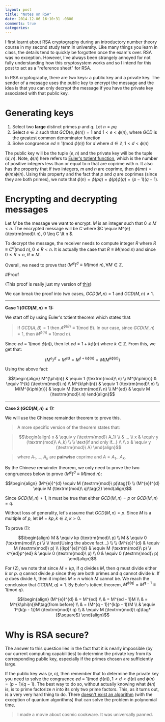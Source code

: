 ```yaml
---
layout: post
title: "Notes on RSA"
date: 2014-12-06 16:10:31 -0800
comments: true
categories: 
---
```


I first learnt about RSA cryptography during an introductory number theory course in my second study term in university. Like many things you learn in class, the details tend to quickly be forgotten once the exam's over. RSA was no exception. However, I've always been strangely annoyed for not fully understanding how this cryptosystem works and so I intend for this post to act as a "reference sheet" for RSA.

In RSA cryptography, there are two keys: a public key and a private key. The sender of a message uses the public key to encrypt the message and the idea is that you can only decrypt the message if you have the private key associated with that public key.

# Generating keys

1. Select two **large** distinct primes $p$ and $q$. Let $n = pq$
2. Select $e \in \mathbb{Z}$ such that $GCD(e, \phi(n)) = 1$ and $1 \lt e \lt \phi(n)$, where $GCD$ is the greatest common denominator function
3. Solve congruence $ed \equiv 1 (\textrm{mod}\ \phi(n))$ for $d$ where $d \in \mathbb{Z}, 1 < d < \phi(n)$

The public key will be the tuple $(e, n)$ and the private key will be the tuple $(d, n)$. Note, $\phi(n)$ here refers to [Euler's totient function](http://en.wikipedia.org/wiki/Euler%27s_totient_function), which is the number of positive integers less than or equal to n that are coprime with n. It also has the property that if two integers, $m$ and $n$ are coprime, then $\phi(mn) = \phi(m)\phi(n)$. Using this property and the fact that $p$ and $q$ are coprimes (since they are both primes), we note that $\phi(n) = \phi(pq) = \phi(p)\phi(q) = (p - 1)(q - 1)$.

# Encrypting and decrypting messages

Let $M$ be the message we want to encrypt. $M$ is an integer such that $0 \leq M \lt n$. The encrypted message will be $C$ where $C \equiv M^{e} (\textrm{mod}\ n), 0 \leq C \lt n \$.

To decrypt the message, the receiver needs to compute integer $R$ where $R \equiv C^{d} (\textrm{mod}\ n), 0 \leq R \lt n$. It is actually the case that $R \equiv M (\textrm{mod}\ n)$ and since $0 \leq R \lt n$, $R = M$.

Overall, we need to prove that $(M^{e})^{d} \equiv M (\textrm{mod}\ n), \forall M \in \mathbb{Z}$.

#Proof

(This proof is really just my version of [this](http://crypto.stackexchange.com/questions/2884/rsa-proof-of-correctness))

We can break the proof into two cases, $GCD(M, n) = 1$ and $GCD(M, n) \neq 1$.

---

**Case 1 ($GCD(M, n) = 1$):**

We start off by using Euler's totient theorem which states that:

> If $GCD(A, B) = 1$ then $A^{\phi(B)} \equiv 1 (\textrm{mod}\ B)$. In our case, since $GCD(M, n) = 1$, then $M^{\phi(n)} \equiv 1 (\textrm{mod}\ n)$.

Since $ed \equiv 1 (\textrm{mod}\ \phi(n))$, then let $ed = 1 + k\phi(n)$ where $k \in \mathbb{Z}$. From this, we get that: 

$$(M^{e})^{d} = M^{ed} = M^{1 + k\phi(n)} = M(M^{k\phi(n)})$$

Using the above fact:

$$\begin{align}
M^{\phi(n)} & \equiv 1 (\textrm{mod}\ n) \\
M^{k\phi(n)} & \equiv 1^{k} (\textrm{mod}\ n) \\
M^{k\phi(n)} & \equiv 1 (\textrm{mod}\ n) \\
M(M^{k\phi(n)}) & \equiv M (\textrm{mod}\ n) \\
M^{ed} & \equiv M (\textrm{mod}\ n)
\end{align}$$

---

**Case 2 ($GCD(M, n) \neq 1$):**

We will use the Chinese remainder theorem to prove this. 

> A more specific version of the theorem states that:

> $$\begin{align}
> x & \equiv y (\textrm{mod}\ A_1) \\
> & ... \\
> x & \equiv y (\textrm{mod}\ A_k) \\
> \\
> \text{if and only if...} \\
> \\
> x & \equiv y (\textrm{mod}\ A)
> \end{align}$$

> where $A_1, ..., A_k$ are **pairwise** coprime and $A = A_1...A_k$.

By the Chinese remainder theorem, we only need to prove the two congruences below to prove $(M^{e})^{d} \equiv M (\textrm{mod}\ n)$: 

$$\begin{align}
(M^{e})^{d} \equiv M (\textrm{mod}\ p)\tag{1} \\
(M^{e})^{d} \equiv M (\textrm{mod}\ q)\tag{2}
\end{align}$$

Since $GCD(M, n) \neq 1$, it must be true that either $GCD(M, n) = p$ or $GCD(M, n) = q$.

Without loss of generality, let's assume that $GCD(M, n) = p$. Since $M$ is a multiple of $p$, let $M = kp, k \in \mathbb{Z}, k \gt 0$.

To prove (1):

$$\begin{align}
M & \equiv kp (\textrm{mod}\ p) \\
M & \equiv 0 (\textrm{mod}\ p) \\
\\
\text{Using the above fact...} \\
\\
(M^{e})^{d} & \equiv M (\textrm{mod}\ p) \\
((kp)^{e})^{d} & \equiv M (\textrm{mod}\ p) \\
k^{ed}p^{ed} & \equiv 0 (\textrm{mod}\ p) \\
0 & \equiv 0 (\textrm{mod}\ p)
\end{align}$$

For (2), we note that since $M = kp$, if $q$ divides $M$, then $q$ must divide either $k$ or $p$. $q$ cannot divide $p$ since they are both primes and $q$ cannot divide $k$. If $q$ does divide $k$, then it implies $M \geq n$ which $M$ cannot be. We reach the conclusion that $GCD(M, q) = 1$. By Euler's totient theorem, $M^{\phi(q)} = M^{q - 1} \equiv 1 (\textrm{mod}\ q)$.

$$\begin{align}
(M^{e})^{d} & = M^{ed} \\
& = M^{ed - 1}M \\
& = M^{k\phi(n)}M\tag{from before} \\
& = (M^{q - 1})^{k(p - 1)}M \\
& \equiv 1^{k(p - 1)}M (\textrm{mod}\ q) \\
& \equiv M (\textrm{mod}\ q)\tag*{$\square$}
\end{align}$$

# Why is RSA secure?

The answer to this question lies in the fact that it is nearly impossible (by our current computing capabilities) to determine the private key from its corresponding public key, especially if the primes chosen are sufficiently large.

If the public key was $(e, n)$, then remember that to determine the private key you need to solve the congruence $ed \equiv 1 (\textrm{mod}\ \phi(n)), 1 \lt d \lt \phi(n)\ \text{and}\ \phi(n) = (p - 1)(q - 1)$. The best way to do so, without actually knowing what $\phi(n)$ is, is to prime factorize $n$ into its only two prime factors. This, as it turns out, is a very very hard thing to do. There [doesn't exist an algorithm](http://en.wikipedia.org/wiki/Integer_factorization) (with the exception of quantum algorithms) that can solve the problem in polynomial time.

> I made a movie about cosmic cookware. It was universally panned.